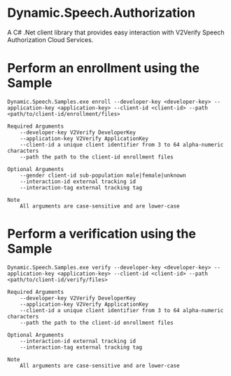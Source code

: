 # Dynamic.Speech.Authorization
A C# .Net client library that provides easy interaction with V2Verify Speech Authorization Cloud Services.

# Perform an enrollment using the Sample

    Dynamic.Speech.Samples.exe enroll --developer-key <developer-key> --application-key <application-key> --client-id <client-id> --path <path/to/client-id/enrollment/files>

    Required Arguments
        --developer-key V2Verify DeveloperKey
        --application-key V2Verify ApplicationKey
        --client-id a unique client identifier from 3 to 64 alpha-numeric characters
        --path the path to the client-id enrollment files

    Optional Arguments
        --gender client-id sub-population male|female|unknown
        --interaction-id external tracking id
        --interaction-tag external tracking tag

    Note
        All arguments are case-sensitive and are lower-case

# Perform a verification using the Sample

    Dynamic.Speech.Samples.exe verify --developer-key <developer-key> --application-key <application-key> --client-id <client-id> --path <path/to/client-id/verify/files>

    Required Arguments
        --developer-key V2Verify DeveloperKey
        --application-key V2Verify ApplicationKey
        --client-id a unique client identifier from 3 to 64 alpha-numeric characters
        --path the path to the client-id enrollment files

    Optional Arguments
        --interaction-id external tracking id
        --interaction-tag external tracking tag

    Note
        All arguments are case-sensitive and are lower-case
